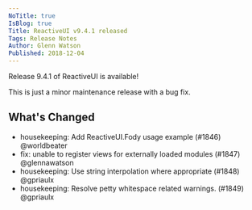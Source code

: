 ```yaml
---
NoTitle: true
IsBlog: true
Title: ReactiveUI v9.4.1 released
Tags: Release Notes
Author: Glenn Watson
Published: 2018-12-04
---
```


Release 9.4.1 of ReactiveUI is available!

This is just a minor maintenance release with a bug fix.

## What's Changed

* housekeeping: Add ReactiveUI.Fody usage example (#1846) @worldbeater
* fix: unable to register views for externally loaded modules (#1847) @glennawatson
* housekeeping: Use string interpolation where appropriate (#1848) @gpriaulx
* housekeeping: Resolve petty whitespace related warnings. (#1849) @gpriaulx
